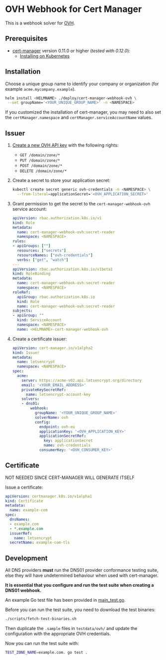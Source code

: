 # OVH Webhook for Cert Manager

This is a webhook solver for [OVH](http://www.ovh.com).

## Prerequisites

* [cert-manager](https://github.com/jetstack/cert-manager) version 0.11.0 or higher (*tested with 0.12.0*):
  - [Installing on Kubernetes](https://cert-manager.io/docs/installation/kubernetes/#installing-with-helm)

## Installation

Choose a unique group name to identify your company or organization (for example `acme.mycompany.example`).

```bash
helm install <HELMNAME> ./deploy/cert-manager-webhook-ovh \
 --set groupName='<YOUR_UNIQUE_GROUP_NAME>' -n <NAMESPACE>
```

If you customized the installation of cert-manager, you may need to also set the `certManager.namespace` and `certManager.serviceAccountName` values.

## Issuer

1. [Create a new OVH API key](https://docs.ovh.com/gb/en/customer/first-steps-with-ovh-api/) with the following rights:
    * `GET /domain/zone/*`
    * `PUT /domain/zone/*`
    * `POST /domain/zone/*`
    * `DELETE /domain/zone/*`

2. Create a secret to store your application secret:

    ```bash
    kubectl create secret generic ovh-credentials -n <NAMESPACE> \
      --from-literal=applicationSecret='<OVH_APPLICATION_SECRET>'
    ```

3. Grant permission to get the secret to the `cert-manager-webhook-ovh` service account:

    ```yaml
    apiVersion: rbac.authorization.k8s.io/v1
    kind: Role
    metadata:
      name: cert-manager-webhook-ovh:secret-reader
      namespace: <NAMESPACE>
    rules:
    - apiGroups: [""]
      resources: ["secrets"]
      resourceNames: ["ovh-credentials"]
      verbs: ["get", "watch"]
    ---
    apiVersion: rbac.authorization.k8s.io/v1beta1
    kind: RoleBinding
    metadata:
      name: cert-manager-webhook-ovh:secret-reader
      namespace: <NAMESPACE>
    roleRef:
      apiGroup: rbac.authorization.k8s.io
      kind: Role
      name: cert-manager-webhook-ovh:secret-reader
    subjects:
    - apiGroup: ""
      kind: ServiceAccount
      namespace: <NAMESPACE>
      name: <HELMNAME>-cert-manager-webhook-ovh
    ```

4. Create a certificate issuer:

    ```yaml
    apiVersion: cert-manager.io/v1alpha2
    kind: Issuer
    metadata:
      name: letsencrypt
      namespace: <NAMESPACE>
    spec:
      acme:
        server: https://acme-v02.api.letsencrypt.org/directory
        email: '<YOUR_EMAIL_ADDRESS>'
        privateKeySecretRef:
          name: letsencrypt-account-key
        solvers:
        - dns01:
            webhook:
              groupName: '<YOUR_UNIQUE_GROUP_NAME>'
              solverName: ovh
              config:
                endpoint: ovh-eu
                applicationKey: '<OVH_APPLICATION_KEY>'
                applicationSecretRef:
                  key: applicationSecret
                  name: ovh-credentials
                consumerKey: '<OVH_CONSUMER_KEY>'
    ```

## Certificate

NOT NEEDED SINCE CERT-MANAGER WILL GENERATE ITSELF

Issue a certificate:

```yaml
apiVersion: certmanager.k8s.io/v1alpha1
kind: Certificate
metadata:
  name: example-com
spec:
  dnsNames:
  - example.com
  - *.example.com
  issuerRef:
    name: letsencrypt
  secretName: example-com-tls
```

## Development

All DNS providers **must** run the DNS01 provider conformance testing suite,
else they will have undetermined behaviour when used with cert-manager.

**It is essential that you configure and run the test suite when creating a
DNS01 webhook.**

An example Go test file has been provided in [main_test.go]().

Before you can run the test suite, you need to download the test binaries:

```bash
./scripts/fetch-test-binaries.sh
```

Then duplicate the `.sample` files in `testdata/ovh/` and update the configuration with the appropriate OVH credentials.

Now you can run the test suite with:

```bash
TEST_ZONE_NAME=example.com. go test .
```
